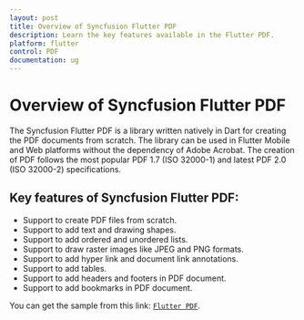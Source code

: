 ```yaml
---
layout: post
title: Overview of Syncfusion Flutter PDF
description: Learn the key features available in the Flutter PDF.
platform: flutter
control: PDF
documentation: ug
---
```


# Overview of Syncfusion Flutter PDF

The Syncfusion Flutter PDF is a library written natively in Dart for creating the PDF documents from scratch. The library can be used in Flutter Mobile and Web platforms without the dependency of Adobe Acrobat. The creation of PDF follows the most popular PDF 1.7 (ISO 32000-1) and latest PDF 2.0 (ISO 32000-2) specifications.

## Key features of Syncfusion Flutter PDF:

* Support to create PDF files from scratch.
* Support to add text and drawing shapes.
* Support to add ordered and unordered lists.
* Support to draw raster images like JPEG and PNG formats.
* Support to add hyper link and document link annotations.
* Support to add tables.
* Support to add headers and footers in PDF document.
* Support to add bookmarks in PDF document.

You can get the sample from this link: [`Flutter PDF`](https://github.com/syncfusion/flutter-examples).